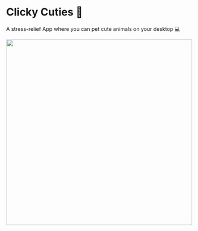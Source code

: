 # Clicky Cuties 🦭

A stress-relief App where you can pet cute animals on your desktop 💻

<img src="https://raw.githubusercontent.com/LucilleZhu13/Clicky_Cuties/images/demo.gif" width="500">
